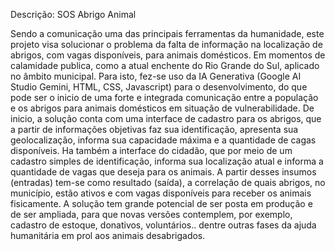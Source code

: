 Descrição: SOS Abrigo Animal

Sendo a comunicação uma das principais ferramentas da humanidade, este projeto visa solucionar o problema da falta de informação na localização de abrigos,  com vagas disponíveis, para animais domésticos. Em momentos de calamidade publica, como a atual enchente do Rio Grande do Sul, aplicado no âmbito municipal.
Para isto, fez-se uso da IA Generativa (Google AI Studio Gemini, HTML, CSS, Javascript) para o desenvolvimento, do que pode ser o inicio de uma forte e integrada comunicação entre a população e os abrigos para animais domésticos em situação de vulnerabilidade. De inicio, a solução conta com uma interface de cadastro para os abrigos, que a partir de informações objetivas faz sua identificação, apresenta sua geolocalização, informa sua capacidade máxima e a quantidade de cagas disponíveis. Ha também a interface do cidadão, que por meio de um cadastro simples de identificação, informa sua localização atual e informa a quantidade de vagas que deseja para os animais. A partir desses insumos (entradas) tem-se como resultado (saída), a correlação de quais abrigos, no município, estão ativos e com vagas disponíveis para receber os animais fisicamente.  A solução tem grande potencial de ser posta em produção e de ser ampliada, para que novas versões contemplem, por exemplo, cadastro de estoque, donativos, voluntários.. dentre outras fases da ajuda humanitária em prol aos animais desabrigados. 
